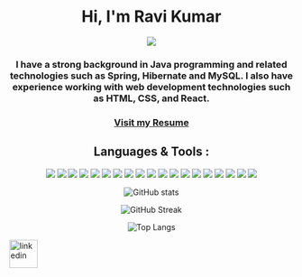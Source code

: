   
<h1 align="center">Hi, I'm Ravi Kumar</h1>
<p align='center'> </h1>
<p align="center">
<a align="center" href="https://github.com/DenverCoder1/readme-typing-svg"><img src="https://readme-typing-svg.herokuapp.com?&font=IBM+Plex+Sans&color=d25f2c&size=25&lines=Welcome+to+my+GitHub+Profile!;I'm+a+Java+developer." /></a>
</p>

<div align="center" size='20px'>
 <h3>
 I have a strong background in Java programming and related technologies such as Spring, Hibernate and MySQL. I also have experience working with web development technologies such as HTML, CSS, and React.

 </h3>
</div>

<h3 align="center" text-decoration="none"><a href="https://www.canva.com/design/DAFhFi2U3ag/3bDNeMO5CMzkkgro7zQ4PA/view?utm_content=DAFhFi2U3ag&utm_campaign=designshare&utm_medium=link&utm_source=publishsharelink" target="_blank" rel="noopener noreferrer" >
    Visit my Resume
</a></h3>

<!-- - 🎯 Full Stack Web Developer -->



<div align="center">
  <h2 align="center"> Languages & Tools :</h2>
<p align="center"> <img src = "https://img.shields.io/badge/-HTML5-E34F26?style=flat&logo=html5&logoColor=white"> <img src = "https://img.shields.io/badge/-CSS3-1572B6?style=flat&logo=css3&logoColor=white"> <img src="https://img.shields.io/badge/-JavaScript-eed718?style=flat&logo=javascript&logoColor=ffffff"> <img src="https://img.shields.io/badge/-React-000000?style=flat&logo=react&logoColor=00c8ff"> <img src="![image](https://github.com/rao8969/rao8969/assets/99811466/c17d5242-a7ff-476a-8361-8407926b6b29)
![image](https://github.com/rao8969/rao8969/assets/99811466/958738c0-8dd0-4ba4-be82-030f06f4c2bf)
"> <img src="https://img.shields.io/badge/-Bootstrap-563D7C?style=flat&logo=bootstrap&logoColor=white"> <img src="https://img.shields.io/badge/Material--UI-0081CB?logo=material-ui&logoColor=white"> <img src="https://img.shields.io/badge/styled--components-DB7093?style=flat&logo=styled-components&logoColor=white"> <img src="https://img.shields.io/badge/-MongoDB-4DB33D?style=flat&logo=mongodb&logoColor=FFFFFF"> <img src="https://img.shields.io/badge/redis-CC0000.svg?style=flat&logo=redis&logoColor=white"> <img src="https://img.shields.io/badge/-Node.js-3C873A?style=flat&logo=Node.js&logoColor=white"> <img src="https://img.shields.io/badge/Express.js-000000?style=flat&logo=express&logoColor=white"> <img src="https://img.shields.io/badge/Postman-FF6C37?style=flat&logo=Postman&logoColor=white"> <img src="https://img.shields.io/badge/npm-CB3837?style=flat&logo=npm&logoColor=white"> <img src="http://img.shields.io/badge/-Git-F1502F?style=flat&logo=git&logoColor=FFFFFF"> <img src="http://img.shields.io/badge/-Github-000000?style=flat&logo=github&logoColor=FFFFFF"> <img src="https://img.shields.io/badge/Netlify-00C7B7?style=flat&logo=netlify&logoColor=white"> <img src="https://img.shields.io/badge/Heroku-430098?style=flat&logo=heroku&logoColor=white"> <img src="http://img.shields.io/badge/-VS%20Code-007ACC?style=flat&logo=visual%20studio%20code&logoColor=white"> </p>


  
  
  
  
![GitHub stats](https://github-readme-stats.vercel.app/api?username=rao8969&&show_icons=true&title_color=ffffff&icon_color=bb2acf&text_color=daf7dc&bg_color=2FA4FF)
 
![GitHub Streak](https://github-readme-streak-stats.herokuapp.com?user=rao8969&theme=vue)
  
  ![Top Langs](https://github-readme-stats.vercel.app/api/top-langs/?username=rao8969&layout=compact)


 </div>




<a href="https://www.linkedin.com/in/ravi-kumar-062129219?lipi=urn%3Ali%3Apage%3Ad_flagship3_profile_view_base_contact_details%3Bj5KuRktAQN6WoRoT0KRCYw%3D%3D"><img  height="50px" width="50px" src="https://img.icons8.com/color/96/000000/linkedin.png" alt="linkedin"/></a>

